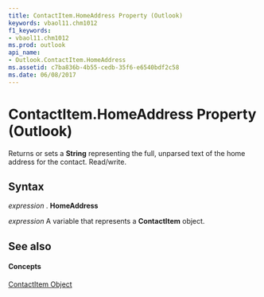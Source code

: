 ```yaml
---
title: ContactItem.HomeAddress Property (Outlook)
keywords: vbaol11.chm1012
f1_keywords:
- vbaol11.chm1012
ms.prod: outlook
api_name:
- Outlook.ContactItem.HomeAddress
ms.assetid: c7ba836b-4b55-cedb-35f6-e6540bdf2c58
ms.date: 06/08/2017
---
```



# ContactItem.HomeAddress Property (Outlook)

Returns or sets a **String** representing the full, unparsed text of the home address for the contact. Read/write.


## Syntax

 _expression_ . **HomeAddress**

 _expression_ A variable that represents a **ContactItem** object.


## See also


#### Concepts


[ContactItem Object](contactitem-object-outlook.md)

